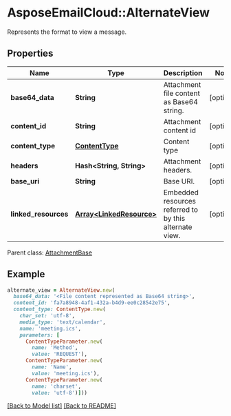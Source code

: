 # AsposeEmailCloud::AlternateView

Represents the format to view a message.             

## Properties
Name | Type | Description | Notes
---- | ---- | ----------- | -----
**base64_data** |**String** | Attachment file content as Base64 string.              | [optional] 
**content_id** |**String** | Attachment content id              | [optional] 
**content_type** |[**ContentType**](ContentType.md) | Content type              | [optional] 
**headers** |**Hash&lt;String, String&gt;** | Attachment headers.              | [optional] 
**base_uri** |**String** | Base URI.              | [optional] 
**linked_resources** |[**Array&lt;LinkedResource&gt;**](LinkedResource.md) | Embedded resources referred to by this alternate view.              | [optional] 

Parent class: [AttachmentBase](AttachmentBase.md)


## Example
```ruby
alternate_view = AlternateView.new(
  base64_data: '<File content represented as Base64 string>',
  content_id: 'fa7a8948-4af1-432a-b4d9-ee0c28542e75',
  content_type: ContentType.new(
    char_set: 'utf-8',
    media_type: 'text/calendar',
    name: 'meeting.ics',
    parameters: [
      ContentTypeParameter.new(
        name: 'Method',
        value: 'REQUEST'),
      ContentTypeParameter.new(
        name: 'Name',
        value: 'meeting.ics'),
      ContentTypeParameter.new(
        name: 'charset',
        value: 'utf-8')]))
```


[[Back to Model list]](Models.md) [[Back to README]](README.md)
